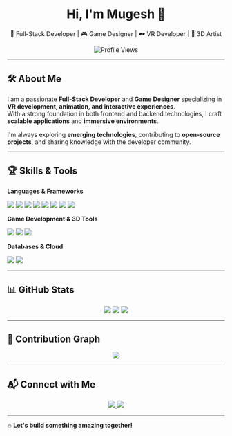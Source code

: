 <!-- Header -->
<h1 align="center">Hi, I'm Mugesh 👋</h1>
<p align="center">
🚀 Full-Stack Developer | 🎮 Game Designer | 🕶️ VR Developer | 🎨 3D Artist
</p>

<!-- Profile Views -->
<p align="center">
  <img src="https://komarev.com/ghpvc/?username=MugeshS-04&label=Profile%20Views&color=blue&style=flat" alt="Profile Views" />
</p>

---

<!-- About Me -->
## 🛠️ About Me  
I am a passionate **Full-Stack Developer** and **Game Designer** specializing in **VR development, animation, and interactive experiences**.  
With a strong foundation in both frontend and backend technologies, I craft **scalable applications** and **immersive environments**.  

I'm always exploring **emerging technologies**, contributing to **open-source projects**, and sharing knowledge with the developer community.  

---

<!-- Skills -->
## 🏆 Skills & Tools  
**Languages & Frameworks**  
<p align="left">
  <img src="https://img.shields.io/badge/JavaScript-F7DF1E?logo=javascript&logoColor=000" />
  <img src="https://img.shields.io/badge/HTML-E34F26?logo=html5&logoColor=white" />
  <img src="https://img.shields.io/badge/CSS-1572B6?logo=css3&logoColor=white" />
  <img src="https://img.shields.io/badge/Node.js-6DA55F?logo=node.js&logoColor=white" />
  <img src="https://img.shields.io/badge/React-61DAFB?logo=react&logoColor=white" />
  <img src="https://img.shields.io/badge/Vite-646CFF?logo=vite&logoColor=white" />
  <img src="https://img.shields.io/badge/C++-00599C?logo=c%2B%2B&logoColor=white" />
  <img src="https://img.shields.io/badge/Python-3776AB?logo=python&logoColor=white" />
</p>  

**Game Development & 3D Tools**  
<p align="left">
  <img src="https://img.shields.io/badge/Unreal%20Engine-313131?logo=unrealengine&logoColor=white" />
  <img src="https://img.shields.io/badge/Unity-000000?logo=unity&logoColor=white" />
  <img src="https://img.shields.io/badge/Blender-F5792A?logo=blender&logoColor=white" />
</p>  

**Databases & Cloud**  
<p align="left">
  <img src="https://img.shields.io/badge/MySQL-4479A1?logo=mysql&logoColor=white" />
  <img src="https://img.shields.io/badge/MongoDB-47A248?logo=mongodb&logoColor=white" />
</p>  

---

<!-- GitHub Stats -->
## 📊 GitHub Stats  
<p align="center">
  <img src="https://readme-stats-fork-mauve.vercel.app/api?username=MugeshS-04&theme=dark&show_icons=true&count_private=true" />
  <img src="https://github-readme-streak-stats-five-roan.vercel.app?user=MugeshS-04&theme=dark" />
  <img src="https://readme-stats-fork-mauve.vercel.app/api/top-langs/?username=MugeshS-04&theme=dark&hide_border=false&no-bg=true&no-frame=true&langs_count=6" />
</p>

---

<!-- Contribution Graph -->
## 🚀 Contribution Graph  
<p align="center">
  <img src="https://github-readme-activity-graph.vercel.app/graph?username=MugeshS-04&theme=react-dark&hide_border=true" />
</p>

---

<!-- Contact -->
## 📬 Connect with Me  
<p align="center">
  <a href="https://linkedin.com/in/mugeshselvaraj2004/" target="_blank">
    <img src="https://img.shields.io/badge/LinkedIn-0077B5?logo=linkedin&logoColor=white" />
  </a>  
  <a href="mailto:mukeshselvaraj004@gmail.com">
    <img src="https://img.shields.io/badge/Email-D14836?logo=gmail&logoColor=white" />
  </a>  
</p>

---

🔥 **Let's build something amazing together!**
